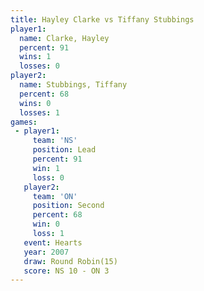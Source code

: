 ```yaml
---
title: Hayley Clarke vs Tiffany Stubbings
player1:                  
  name: Clarke, Hayley    
  percent: 91             
  wins: 1                 
  losses: 0               
player2:                  
  name: Stubbings, Tiffany
  percent: 68             
  wins: 0                 
  losses: 1               
games:
 - player1:        
     team: 'NS'    
     position: Lead
     percent: 91   
     win: 1        
     loss: 0       
   player2:          
     team: 'ON'      
     position: Second
     percent: 68     
     win: 0          
     loss: 1         
   event: Hearts        
   year: 2007           
   draw: Round Robin(15)
   score: NS 10 - ON 3  
---
```

